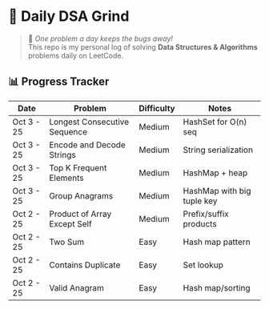 # 🚀 Daily DSA Grind

> 🌱 _One problem a day keeps the bugs away!_  
> This repo is my personal log of solving **Data Structures & Algorithms** problems daily on LeetCode.

## 📊 Progress Tracker

| Date       | Problem                      | Difficulty | Notes                      |
| ---------- | ---------------------------- | ---------- | -------------------------- |
| Oct 3 - 25 | Longest Consecutive Sequence | Medium     | HashSet for O(n) seq       |
| Oct 3 - 25 | Encode and Decode Strings    | Medium     | String serialization       |
| Oct 3 - 25 | Top K Frequent Elements      | Medium     | HashMap + heap             |
| Oct 3 - 25 | Group Anagrams               | Medium     | HashMap with big tuple key |
| Oct 2 - 25 | Product of Array Except Self | Medium     | Prefix/suffix products     |
| Oct 2 - 25 | Two Sum                      | Easy       | Hash map pattern           |
| Oct 2 - 25 | Contains Duplicate           | Easy       | Set lookup                 |
| Oct 2 - 25 | Valid Anagram                | Easy       | Hash map/sorting           |
